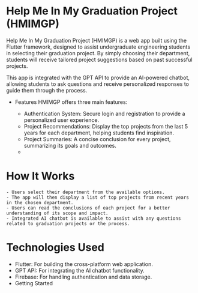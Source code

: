 # Help Me In My Graduation Project (HMIMGP)

Help Me In My Graduation Project (HMIMGP) is a web app built using the Flutter framework, designed to assist undergraduate engineering students in selecting their graduation project. By simply choosing their department, students will receive tailored project suggestions based on past successful projects.

This app is integrated with the GPT API to provide an AI-powered chatbot, allowing students to ask questions and receive personalized responses to guide them through the process.

- Features
HMIMGP offers three main features:

  - Authentication System: Secure login and registration to provide a personalized user experience.
  - Project Recommendations: Display the top projects from the last 5 years for each department, helping students find inspiration.
  - Project Summaries: A concise conclusion for every project, summarizing its goals and outcomes.
  - 
# How It Works

    - Users select their department from the available options.
    - The app will then display a list of top projects from recent years in the chosen department.
    - Users can read the conclusions of each project for a better understanding of its scope and impact.
    - Integrated AI chatbot is available to assist with any questions related to graduation projects or the process.
# Technologies Used
  - Flutter: For building the cross-platform web application.
  - GPT API: For integrating the AI chatbot functionality.
  - Firebase: For handling authentication and data storage.
  - Getting Started
